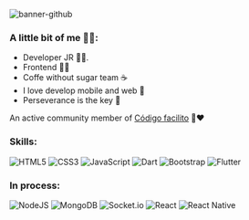 ![banner-github](https://user-images.githubusercontent.com/52447471/136502915-842e1e8e-9be0-40e4-96b9-ae99072e3b58.png)

### A little bit of me 🐱‍👤:

* Developer JR 👨‍💻.
* Frontend 👨‍🎨
* Coffe without sugar team ☕
* I love develop mobile and web 💖
* Perseverance is the key 🦾
 

 An active community member of <a href = "https://twitter.com/codigofacilito?ref_src=twsrc%5Egoogle%7Ctwcamp%5Eserp%7Ctwgr%5Eauthor">Código facilito</a> 🐊♥
 
### Skills:

![HTML5](https://img.shields.io/badge/html5-%23E34F26.svg?style=for-the-badge&logo=html5&logoColor=white)
![CSS3](https://img.shields.io/badge/css3-%231572B6.svg?style=for-the-badge&logo=css3&logoColor=white)
![JavaScript](https://img.shields.io/badge/javascript-%23323330.svg?style=for-the-badge&logo=javascript&logoColor=%23F7DF1E)
![Dart](https://img.shields.io/badge/dart-%230175C2.svg?style=for-the-badge&logo=dart&logoColor=white)
![Bootstrap](https://img.shields.io/badge/bootstrap-%23563D7C.svg?style=for-the-badge&logo=bootstrap&logoColor=white)
![Flutter](https://img.shields.io/badge/Flutter-%2302569B.svg?style=for-the-badge&logo=Flutter&logoColor=white)
</br>

### In process:
![NodeJS](https://img.shields.io/badge/node.js-%234ea94b.svg?style=for-the-badge&logo=node.js&logoColor=white)
![MongoDB](https://img.shields.io/badge/MongoDB-%234ea94b.svg?style=for-the-badge&logo=mongodb&logoColor=white)
![Socket.io](https://img.shields.io/badge/Socket.io-black?style=for-the-badge&logo=socket.io&badgeColor=010101)
![React](https://img.shields.io/badge/react-%2320232a.svg?style=for-the-badge&logo=react&logoColor=%2361DAFB)
![React Native](https://img.shields.io/badge/react_native-%2320232a.svg?style=for-the-badge&logo=react&logoColor=%2361DAFB)




